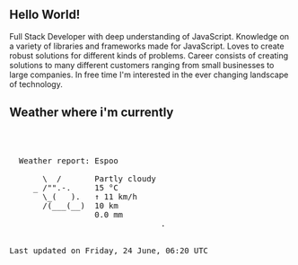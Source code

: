 ## Hello World!

Full Stack Developer with deep understanding of JavaScript. Knowledge on a variety of libraries and frameworks made for JavaScript. Loves to create robust solutions for different kinds of problems. Career consists of creating solutions to many different customers ranging from small businesses to large companies. In free time I'm interested in the ever changing landscape of technology. 

## Weather where i'm currently  
<pre>


 
  Weather report: Espoo  
    
       \  /       Partly cloudy  
     _ /"".-.     15 °C  
       \_(   ).   ↑ 11 km/h  
       /(___(__)  10 km  
                  0.0 mm  
                                .


Last updated on Friday, 24 June, 06:20 UTC
</pre>
